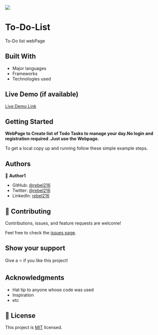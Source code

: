 ![](https://img.shields.io/badge/Microverse-blueviolet)
# To-Do-List
 To-Do list webPage



## Built With

- Major languages
- Frameworks
- Technologies used

## Live Demo (if available)

[Live Demo Link](https://rebel216.github.io/To-Do-List/)



## Getting Started

**WebPage to Create list of Todo Tasks to manage your day.No login and registration required .Just use the Webpage.**



To get a local copy up and running follow these simple example steps.


## Authors

👤 **Author1**

- GitHub: [@rebel216](https://github.com/rebel216)
- Twitter: [@rebel216](https://twitter.com/rebel216)
- LinkedIn: [rebel216](https://linkedin.com/in/rebel216)


## 🤝 Contributing

Contributions, issues, and feature requests are welcome!

Feel free to check the [issues page](../../issues/).

## Show your support

Give a ⭐️ if you like this project!

## Acknowledgments

- Hat tip to anyone whose code was used
- Inspiration
- etc

## 📝 License

This project is [MIT](./MIT.md) licensed.
